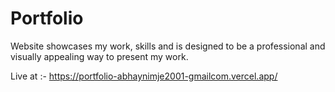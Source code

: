 # Portfolio
Website showcases my work, skills and is designed to be a professional and visually appealing way to present my work.

Live at :- https://portfolio-abhaynimje2001-gmailcom.vercel.app/
